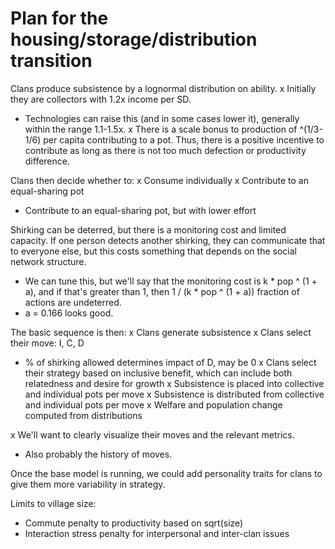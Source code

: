 # Plan for the housing/storage/distribution transition

Clans produce subsistence by a lognormal distribution on
ability.
x Initially they are collectors with 1.2x income per SD.
- Technologies can raise this (and in some cases lower it),
  generally within the range 1.1-1.5x.
x There is a scale bonus to production of ^(1/3-1/6) per
  capita contributing to a pot. Thus, there is a positive
  incentive to contribute as long as there is not too much
  defection or productivity difference.

Clans then decide whether to:
x Consume individually
x Contribute to an equal-sharing pot
- Contribute to an equal-sharing pot, but with lower effort

Shirking can be deterred, but there is a monitoring cost
and limited capacity. If one person detects another shirking,
they can communicate that to everyone else, but this costs
something that depends on the social network structure.
- We can tune this, but we'll say that the monitoring cost
  is k * pop ^ (1 + a), and if that's greater than 1, then
  1 / (k * pop ^ (1 + a)) fraction of actions are undeterred.
- a = 0.166 looks good.

The basic sequence is then:
x Clans generate subsistence
x Clans select their move: I, C, D
  - % of shirking allowed determines impact of D, may be 0
  x Clans select their strategy based on inclusive benefit,
    which can include both relatedness and desire for growth
x Subsistence is placed into collective and individual pots
  per move
x Subsistence is distributed from collective and individual
  pots per move
x Welfare and population change computed from distributions

x We'll want to clearly visualize their moves and the relevant
metrics. 
- Also probably the history of moves.

Once the base model is running, we could add personality traits
for clans to give them more variability in strategy.

Limits to village size:
- Commute penalty to productivity based on sqrt(size)
- Interaction stress penalty for interpersonal and inter-clan
  issues
